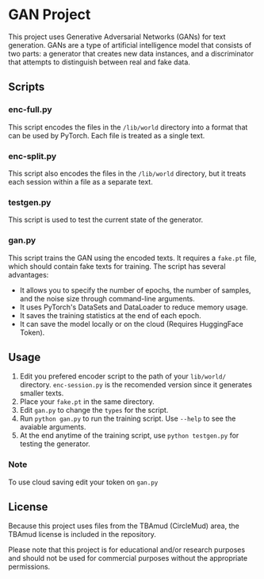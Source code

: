 # GAN Project

This project uses Generative Adversarial Networks (GANs) for text generation. GANs are a type of artificial intelligence model that consists of two parts: a generator that creates new data instances, and a discriminator that attempts to distinguish between real and fake data.

## Scripts

### enc-full.py

This script encodes the files in the `/lib/world` directory into a format that can be used by PyTorch. Each file is treated as a single text.

### enc-split.py

This script also encodes the files in the `/lib/world` directory, but it treats each session within a file as a separate text.

### testgen.py

This script is used to test the current state of the generator.

### gan.py

This script trains the GAN using the encoded texts. It requires a `fake.pt` file, which should contain fake texts for training. The script has several advantages:

- It allows you to specify the number of epochs, the number of samples, and the noise size through command-line arguments.
- It uses PyTorch's DataSets and DataLoader to reduce memory usage.
- It saves the training statistics at the end of each epoch.
- It can save the model locally or on the cloud (Requires HuggingFace Token).

## Usage

1) Edit you prefered encoder script to the path of your `lib/world/` directory. `enc-session.py` is the recomended version since it generates smaller texts.
2) Place your `fake.pt` in the same directory.
3) Edit `gan.py` to change the `types` for the script.
4) Run `python gan.py` to run the training script. Use `--help` to see the avaiable arguments.
5) At the end anytime of the training script, use `python testgen.py` for testing the generator.

### Note

To use cloud saving edit your token on `gan.py`

## License

Because this project uses files from the TBAmud (CircleMud) area, the TBAmud license is included in the repository.

Please note that this project is for educational and/or research purposes and should not be used for commercial purposes without the appropriate permissions.

